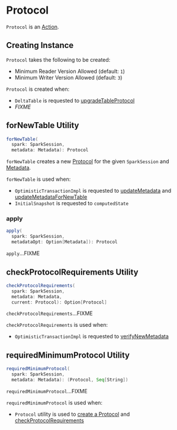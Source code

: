 # Protocol

`Protocol` is an [Action](Action.md).

## Creating Instance

`Protocol` takes the following to be created:

* <span id="minReaderVersion"> Minimum Reader Version Allowed (default: `1`)
* <span id="minWriterVersion"> Minimum Writer Version Allowed (default: `3`)

`Protocol` is created when:

* `DeltaTable` is requested to [upgradeTableProtocol](DeltaTable.md#upgradeTableProtocol)
* _FIXME_

## <span id="forNewTable"> forNewTable Utility

```scala
forNewTable(
  spark: SparkSession,
  metadata: Metadata): Protocol
```

`forNewTable` creates a new [Protocol](#creating-instance) for the given `SparkSession` and [Metadata](Metadata.md).

`forNewTable` is used when:

* `OptimisticTransactionImpl` is requested to [updateMetadata](OptimisticTransactionImpl.md#updateMetadata) and [updateMetadataForNewTable](OptimisticTransactionImpl.md#updateMetadataForNewTable)
* `InitialSnapshot` is requested to `computedState`

### <span id="apply"> apply

```scala
apply(
  spark: SparkSession,
  metadataOpt: Option[Metadata]): Protocol
```

`apply`...FIXME

## <span id="checkProtocolRequirements"> checkProtocolRequirements Utility

```scala
checkProtocolRequirements(
  spark: SparkSession,
  metadata: Metadata,
  current: Protocol): Option[Protocol]
```

`checkProtocolRequirements`...FIXME

`checkProtocolRequirements` is used when:

* `OptimisticTransactionImpl` is requested to [verifyNewMetadata](OptimisticTransactionImpl.md#verifyNewMetadata)

## <span id="requiredMinimumProtocol"> requiredMinimumProtocol Utility

```scala
requiredMinimumProtocol(
  spark: SparkSession,
  metadata: Metadata): (Protocol, Seq[String])
```

`requiredMinimumProtocol`...FIXME

`requiredMinimumProtocol` is used when:

* `Protocol` utility is used to [create a Protocol](#apply) and [checkProtocolRequirements](#checkProtocolRequirements)
